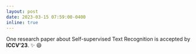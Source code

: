 ```yaml
---
layout: post
date: 2023-03-15 07:59:00-0400
inline: true
---
```


One research paper about Self-supervised Text Recognition is accepted by **ICCV'23**. :sparkles: :smile:
